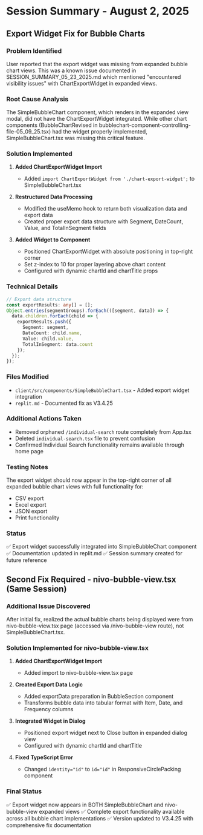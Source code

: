 # Session Summary - August 2, 2025
## Export Widget Fix for Bubble Charts

### Problem Identified
User reported that the export widget was missing from expanded bubble chart views. This was a known issue documented in SESSION_SUMMARY_05_23_2025.md which mentioned "encountered visibility issues" with ChartExportWidget in expanded views.

### Root Cause Analysis
The SimpleBubbleChart component, which renders in the expanded view modal, did not have the ChartExportWidget integrated. While other chart components (BubbleChartRevised in bubblechart-component-controlling-file-05_09_25.tsx) had the widget properly implemented, SimpleBubbleChart.tsx was missing this critical feature.

### Solution Implemented
1. **Added ChartExportWidget Import**
   - Added `import ChartExportWidget from './chart-export-widget';` to SimpleBubbleChart.tsx

2. **Restructured Data Processing**
   - Modified the useMemo hook to return both visualization data and export data
   - Created proper export data structure with Segment, DateCount, Value, and TotalInSegment fields

3. **Added Widget to Component**
   - Positioned ChartExportWidget with absolute positioning in top-right corner
   - Set z-index to 10 for proper layering above chart content
   - Configured with dynamic chartId and chartTitle props

### Technical Details
```typescript
// Export data structure
const exportResults: any[] = [];
Object.entries(segmentGroups).forEach(([segment, data]) => {
  data.children.forEach(child => {
    exportResults.push({
      Segment: segment,
      DateCount: child.name,
      Value: child.value,
      TotalInSegment: data.count
    });
  });
});
```

### Files Modified
- `client/src/components/SimpleBubbleChart.tsx` - Added export widget integration
- `replit.md` - Documented fix as V3.4.25

### Additional Actions Taken
- Removed orphaned `/individual-search` route completely from App.tsx
- Deleted `individual-search.tsx` file to prevent confusion
- Confirmed Individual Search functionality remains available through home page

### Testing Notes
The export widget should now appear in the top-right corner of all expanded bubble chart views with full functionality for:
- CSV export
- Excel export
- JSON export
- Print functionality

### Status
✅ Export widget successfully integrated into SimpleBubbleChart component
✅ Documentation updated in replit.md
✅ Session summary created for future reference

## Second Fix Required - nivo-bubble-view.tsx (Same Session)

### Additional Issue Discovered
After initial fix, realized the actual bubble charts being displayed were from nivo-bubble-view.tsx page (accessed via /nivo-bubble-view route), not SimpleBubbleChart.tsx.

### Solution Implemented for nivo-bubble-view.tsx
1. **Added ChartExportWidget Import**
   - Added import to nivo-bubble-view.tsx page

2. **Created Export Data Logic**
   - Added exportData preparation in BubbleSection component
   - Transforms bubble data into tabular format with Item, Date, and Frequency columns

3. **Integrated Widget in Dialog**
   - Positioned export widget next to Close button in expanded dialog view
   - Configured with dynamic chartId and chartTitle

4. **Fixed TypeScript Error**
   - Changed `identity="id"` to `id="id"` in ResponsiveCirclePacking component

### Final Status
✅ Export widget now appears in BOTH SimpleBubbleChart and nivo-bubble-view expanded views
✅ Complete export functionality available across all bubble chart implementations
✅ Version updated to V3.4.25 with comprehensive fix documentation